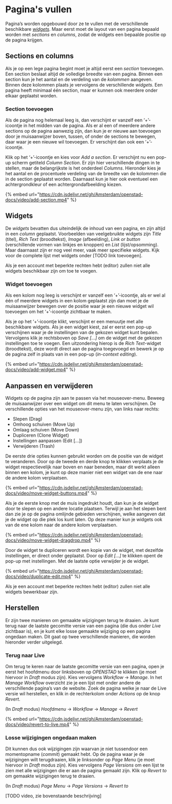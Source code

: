 # Pagina's vullen

Pagina’s worden opgebouwd door ze te vullen met de verschillende beschikbare [_widgets_](../modules/). Maar eerst moet de layout van een pagina bepaald worden met _sections_ en _columns_, zodat de widgets een bepaalde positie op de pagina krijgen.

## Sections en columns

Als je op een lege pagina begint moet je altijd eerst een _section_ toevoegen. Een section beslaat altijd de volledige breedte van een pagina. Binnen een section kun je het aantal en de verdeling van de _kolommen_ aangeven. Binnen deze kolommen plaats je vervolgens de verschillende _widgets_. Een pagina heeft minimaal één section, maar er kunnen ook meerdere onder elkaar geplaatst worden.

### Section toevoegen

Als de pagina nog helemaal leeg is, dan verschijnt er vanzelf een ‘+’-icoontje in het midden van de pagina. Als er al een of meerdere andere sections op de pagina aanwezig zijn, dan kun je er nieuwe aan toevoegen door je muisaanwijzer boven, tussen, of onder de sections te bewegen, daar waar je een nieuwe wil toevoegen. Er verschijnt dan ook een ‘+’-icoontje.

Klik op het ‘+’-icoontje en kies voor _Add a section_. Er verschijnt nu een pop-up scherm getiteld _Column Section_. Er zijn hier verschillende dingen in te stellen, maar de belangrijkste is het onderdeel _Columns_. Hieronder kies je het aantal en de procentuele verdeling van de breedte van de kolommen die in de section geplaatst worden. Daarnaast kun je hier ook eventueel een achtergrondkleur of een achtergrondafbeelding kiezen.

{% embed url="https://cdn.jsdelivr.net/gh/Amsterdam/openstad-docs/video/add-section.mp4" %}

## Widgets

De _widgets_ bevatten dus uiteindelijk de inhoud van een pagina, en zijn altijd in een _column_ geplaatst. Voorbeelden van veelgebruikte widgets zijn _Title_ (titel), _Rich Text_ (broodtekst), _Image_ (afbeelding), _Link or button_ (verschillende vormen van linkjes en knoppen) en _List_ (lijst/opsomming). Maar daarnaast zijn er nog veel meer, vaak meer specifieke widgets. Kijk voor de complete lijst met widgets onder \[TODO link toevoegen].

Als je een account met beperkte rechten hebt (editor) zullen niet alle widgets beschikbaar zijn om toe te voegen.

### Widget toevoegen

Als een kolom nog leeg is verschijnt er vanzelf een ‘+’-icoontje, als er wel al één of meerdere widgets in een kolom geplaatst zijn dan moet je de muisaanwijzer bewegen over de positie waar je een nieuwe widget wil toevoegen om het ‘+’-icoontje zichtbaar te maken.

Als je op het ‘+’-icoontje klikt, verschijnt er een menuutje met alle beschikbare widgets. Als je een widget kiest, zal er eerst een pop-up verschijnen waar je de instellingen van de gekozen widget kunt bepalen. Vervolgens klik je rechtsboven op _Save \[...]_ om de widget met de gekozen instellingen toe te voegen. Een uitzondering hierop is de _Rich Text_-widget (broodtekst), deze wordt direct aan de pagina toegevoegd en bewerk je op de pagina zelf in plaats van in een pop-up (_in-context editing_).

{% embed url="https://cdn.jsdelivr.net/gh/Amsterdam/openstad-docs/video/add-widget.mp4" %}

## Aanpassen en verwijderen

Widgets op de pagina zijn aan te passen via het mouseover-menu. Beweeg de muisaanwijzer over een widget om dit menu te laten verschijnen. De verschillende opties van het mouseover-menu zijn, van links naar rechts:

* Slepen (Drag)
* Omhoog schuiven (Move Up)
* Omlaag schuiven (Move Down)
* Dupliceren (Clone Widget)
* Instellingen aanpassen (Edit \[...])
* Verwijderen (Trash)

De eerste drie opties kunnen gebruikt worden om de positie van de widget te veranderen. Door op de tweede en derde knop te klikken verplaats je de widget respectievelijk naar boven en naar beneden, maar dit werkt alleen binnen een kolom, je kunt op deze manier niet een widget van de ene naar de andere kolom verplaatsen.

{% embed url="https://cdn.jsdelivr.net/gh/Amsterdam/openstad-docs/video/move-widget-buttons.mp4" %}

Als je de eerste knop met de muis ingedrukt houdt, dan kun je de widget door te slepen op een andere locatie plaatsen. Terwijl je aan het slepen bent dan zie je op de pagina omlijnde gebieden verschijnen, welke aangeven dat je de widget op die plek los kunt laten. Op deze manier kun je widgets ook van de ene kolom naar de andere kolom verplaatsen.

{% embed url="https://cdn.jsdelivr.net/gh/Amsterdam/openstad-docs/video/move-widget-dragdrop.mp4" %}

Door de widget te dupliceren wordt een kopie van de widget, met dezelfde instellingen, er direct onder geplaatst. Door op _Edit \[...]_ te klikken opent de pop-up met instellingen. Met de laatste optie verwijder je de widget.

{% embed url="https://cdn.jsdelivr.net/gh/Amsterdam/openstad-docs/video/duplicate-edit.mp4" %}

Als je een account met beperkte rechten hebt (editor) zullen niet alle widgets bewerkbaar zijn.

## Herstellen

Er zijn twee manieren om gemaakte wijzigingen terug te draaien. Je kunt terug naar de laatste gecomitte versie van een pagina (die dus onder _Live_ zichtbaar is), en je kunt elke losse gemaakte wijziging op een pagina ongedaan maken. Dit gaat op twee verschillende manieren, die worden hieronder verder uitgelegd.

### Terug naar Live

Om terug te keren naar de laatste gecomitte versie van een pagina, open je eerst het hoofdmenu door linksboven op _OPENSTAD_ te klikken (je moet hiervoor in _Draft_ modus zijn). Kies vervolgens _Workflow_ → _Manage_. In het _Manage Workflow_ overzicht zie je een lijst met onder andere de verschillende pagina’s van de website. Zoek de pagina welke je naar de Live versie wil herstellen, en klik in de rechterkolom onder _Actions_ op de knop _Revert_.

(In _Draft_ modus) _Hoofdmenu_ → _Workflow_ → _Manage_ → _Revert_

{% embed url="https://cdn.jsdelivr.net/gh/Amsterdam/openstad-docs/video/revert-to-live.mp4" %}

### Losse wijzigingen ongedaan maken

Dit kunnen dus ook wijzigingen zijn waarvan je niet tussendoor een momentopname (_commit_) gemaakt hebt. Op de pagina waar je de wijzigingen wilt terugdraaien, klik je linksonder op _Page Menu_ (je moet hiervoor in _Draft_ modus zijn). Kies vervolgens _Page Versions_ om een lijst te zien met alle wijzigingen die er aan de pagina gemaakt zijn. Klik op _Revert to_ om gemaakte wijzigingen terug te draaien.

(In _Draft_ modus) _Page Menu_ → _Page Versions_ → _Revert to_

\[TODO video, zie bovenstaande beschrijving]
